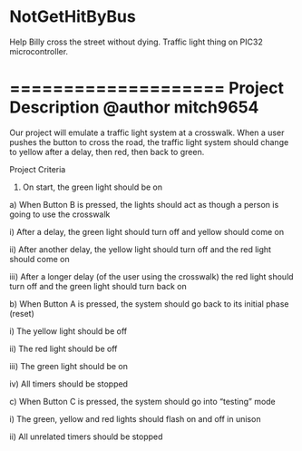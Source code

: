 NotGetHitByBus
==============

Help Billy cross the street without dying. Traffic light thing on PIC32 microcontroller.

====================
Project Description
@author mitch9654
====================
Our project will emulate a traffic light system at a crosswalk. When a user pushes the button to cross the road, the traffic light system should change to yellow after a delay, then red, then back to green.

Project Criteria

1) On start, the green light should be on

a) When Button B is pressed, the lights should act as though a person is going to use the crosswalk

i) After a delay, the green light should turn off and yellow should come on

ii) After another delay, the yellow light should turn off and the red light should come on

iii) After a longer delay (of the user using the crosswalk) the red light should turn off and the green light should turn back on

b) When Button A is pressed, the system should go back to its initial phase (reset)

i) The yellow light should be off

ii) The red light should be off

iii) The green light should be on

iv) All timers should be stopped

c) When Button C is pressed, the system should go into “testing” mode

i) The green, yellow and red lights should flash on and off in unison

ii) All unrelated timers should be stopped
